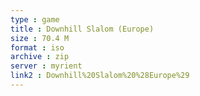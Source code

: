 ```yaml
---
type : game
title : Downhill Slalom (Europe)
size : 70.4 M
format : iso
archive : zip
server : myrient
link2 : Downhill%20Slalom%20%28Europe%29
---
```

